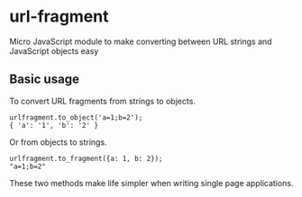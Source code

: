 # url-fragment
Micro JavaScript module to make converting between URL strings and JavaScript objects easy


## Basic usage

To convert URL fragments from strings to objects.

```
urlfragment.to_object('a=1;b=2');
{ 'a': '1', 'b': '2' }
```

Or from objects to strings.

```
urlfragment.to_fragment({a: 1, b: 2});
"a=1;b=2"
```

These two methods make life simpler when writing single page applications.

